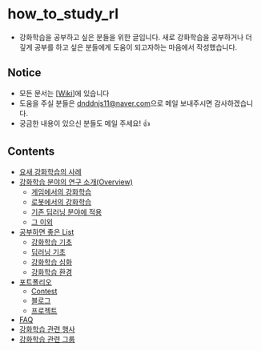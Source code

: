 # how_to_study_rl
- 강화학습을 공부하고 싶은 분들을 위한 글입니다. 새로 강화학습을 공부하거나 더 깊게 공부를 하고 싶은 분들에게 도움이 되고자하는 마음에서 작성했습니다. 

## Notice
- 모든 문서는 [[Wiki](https://github.com/reinforcement-learning-kr/how_to_study_rl/wiki)]에 있습니다
- 도움을 주실 분들은 [dnddnjs11@naver.com](dnddnjs11@naver.com)으로 메일 보내주시면 감사하겠습니다.
- 궁금한 내용이 있으신 분들도 메일 주세요! 👍

## Contents
- [요새 강화학습의 사례](https://github.com/reinforcement-learning-kr/how_to_study_rl/wiki/%EC%B5%9C%EA%B7%BC-%EA%B0%95%ED%99%94%ED%95%99%EC%8A%B5-%EC%82%AC%EB%A1%80)
- [강화학습 분야의 연구 소개(Overview)](https://github.com/reinforcement-learning-kr/how_to_study_rl/wiki/%EA%B0%95%ED%99%94%ED%95%99%EC%8A%B5-%EB%B6%84%EC%95%BC%EC%9D%98-%EC%97%B0%EA%B5%AC-%EC%86%8C%EA%B0%9C(Overview))
	- [게임에서의 강화학습](https://github.com/reinforcement-learning-kr/how_to_study_rl/wiki/%EA%B0%95%ED%99%94%ED%95%99%EC%8A%B5-%EB%B6%84%EC%95%BC%EC%9D%98-%EC%97%B0%EA%B5%AC-%EC%86%8C%EA%B0%9C(Overview))
	- [로봇에서의 강화학습](https://github.com/reinforcement-learning-kr/how_to_study_rl/wiki/%EA%B0%95%ED%99%94%ED%95%99%EC%8A%B5-%EB%B6%84%EC%95%BC%EC%9D%98-%EC%97%B0%EA%B5%AC-%EC%86%8C%EA%B0%9C(Overview))
	- [기존 딥러닝 분야에 적용](https://github.com/reinforcement-learning-kr/how_to_study_rl/wiki/%EA%B0%95%ED%99%94%ED%95%99%EC%8A%B5-%EB%B6%84%EC%95%BC%EC%9D%98-%EC%97%B0%EA%B5%AC-%EC%86%8C%EA%B0%9C(Overview))
	- [그 이외](https://github.com/reinforcement-learning-kr/how_to_study_rl/wiki/%EA%B0%95%ED%99%94%ED%95%99%EC%8A%B5-%EB%B6%84%EC%95%BC%EC%9D%98-%EC%97%B0%EA%B5%AC-%EC%86%8C%EA%B0%9C(Overview))
- [공부하면 좋은 List](https://github.com/reinforcement-learning-kr/how_to_study_rl/wiki/%EA%B3%B5%EB%B6%80%ED%95%98%EB%A9%B4-%EC%A2%8B%EC%9D%80-List)
    - [강화학습 기초](https://github.com/reinforcement-learning-kr/how_to_study_rl/wiki/%EA%B3%B5%EB%B6%80%ED%95%98%EB%A9%B4-%EC%A2%8B%EC%9D%80-List)
    - [딥러닝 기초](https://github.com/reinforcement-learning-kr/how_to_study_rl/wiki/%EA%B3%B5%EB%B6%80%ED%95%98%EB%A9%B4-%EC%A2%8B%EC%9D%80-List)
    - [강화학습 심화](https://github.com/reinforcement-learning-kr/how_to_study_rl/wiki/%EA%B3%B5%EB%B6%80%ED%95%98%EB%A9%B4-%EC%A2%8B%EC%9D%80-List)
    - [강화학습 환경](https://github.com/reinforcement-learning-kr/how_to_study_rl/wiki/%EA%B3%B5%EB%B6%80%ED%95%98%EB%A9%B4-%EC%A2%8B%EC%9D%80-List)
- [포트폴리오](https://github.com/reinforcement-learning-kr/how_to_study_rl/wiki/%ED%8F%AC%ED%8A%B8%ED%8F%B4%EB%A6%AC%EC%98%A4)
    - [Contest](https://github.com/reinforcement-learning-kr/how_to_study_rl/wiki/%ED%8F%AC%ED%8A%B8%ED%8F%B4%EB%A6%AC%EC%98%A4)
    - [블로그](https://github.com/reinforcement-learning-kr/how_to_study_rl/wiki/%ED%8F%AC%ED%8A%B8%ED%8F%B4%EB%A6%AC%EC%98%A4)
    - [프로젝트](https://github.com/reinforcement-learning-kr/how_to_study_rl/wiki/%ED%8F%AC%ED%8A%B8%ED%8F%B4%EB%A6%AC%EC%98%A4)
- [FAQ](https://github.com/reinforcement-learning-kr/how_to_study_rl/wiki/FAQ)
- [강화학습 관련 행사](https://github.com/reinforcement-learning-kr/how_to_study_rl/wiki/%EA%B0%95%ED%99%94%ED%95%99%EC%8A%B5-%EA%B4%80%EB%A0%A8-%ED%96%89%EC%82%AC)
- [강화학습 관련 그룹](https://github.com/reinforcement-learning-kr/how_to_study_rl/wiki/%EA%B0%95%ED%99%94%ED%95%99%EC%8A%B5-%EA%B4%80%EB%A0%A8-%EA%B7%B8%EB%A3%B9)

